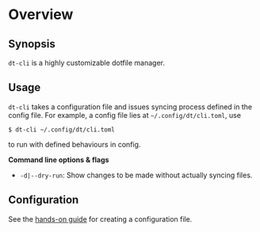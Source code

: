 # Overview

## Synopsis

`dt-cli` is a highly customizable dotfile manager.

## Usage

`dt-cli` takes a configuration file and issues syncing process defined in the
config file.  For example, a config file lies at `~/.config/dt/cli.toml`, use

```shell
$ dt-cli ~/.config/dt/cli.toml
```

to run with defined behaviours in config.

**Command line options & flags**

- `-d|--dry-run`: Show changes to be made without actually syncing files.

## Configuration

See the [hands-on guide](/config/guide/) for creating a configuration file.
